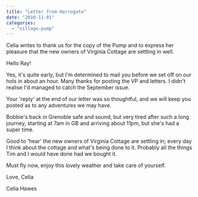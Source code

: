 ```yaml
---
title: "Letter from Harrogate"
date: "2010-11-01"
categories: 
  - "village-pump"
---
```


Celia writes to thank us for the copy of the Pump and to express her pleasure that the new owners of Virginia Cottage are settling in well.

Hello Ray!

Yes, it's quite early, but I'm determined to mail you before we set off on our hols in about an hour. Many thanks for posting the VP and letters. I didn't realise I'd managed to catch the September issue.

Your 'reply' at the end of our letter was so thoughtful, and we will keep you posted as to any adventures we may have.

Bobbie's back in Grenoble safe and sound, but very tired after such a long journey, starting at 7am in GB and arriving about 11pm, but she's had a super time.

Good to 'hear' the new owners of Virginia Cottage are settling in; every day I think about the cottage and what's being done to it. Probably all the things Tim and I would have done had we bought it.

Must fly now, enjoy this lovely weather and take care of yourself.

Love, Celia

Celia Hawes
